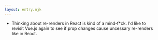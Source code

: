 ```yaml
---
layout: entry.njk
---
```


- Thinking about re-renders in React is kind of a mind-f*ck. I'd like to revisit Vue.js again to see if prop changes cause uncessary re-renders like in React.
